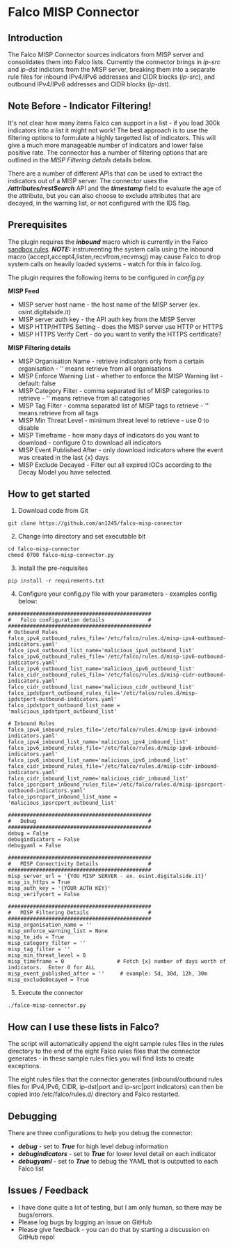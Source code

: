 # Falco MISP Connector

## Introduction
The Falco MISP Connector sources indicators from MISP server and consolidates them into Falco lists.  Currently the connector brings in *ip-src* and *ip-dst* indictors from the MISP server, breaking them into a separate rule files for inbound IPv4/IPv6 addresses and CIDR blocks (*ip-src*), and outbound IPv4/IPv6 addresses and CIDR blocks (*ip-dst*).

## Note Before - Indicator Filtering!
It's not clear how many items Falco can support in a list - if you load 300k indicators into a list it might not work!  The best approach is to use the filtering options to formulate a highly targetted list of indicators.  This will give a much more manageable number of indicators and lower false positive rate.  The connector has a number of filtering options that are outlined in the *MISP Filtering details* details below.

There are a number of different APIs that can be used to extract the indicators out of a MISP server. The connector uses the ***/attributes/restSearch*** API and the ***timestamp*** field to evaluate the age of the attribute, but you can also choose to exclude attributes that are decayed, in the warning list, or not configured with the IDS flag.

## Prerequisites
The plugin requires the ***inbound*** macro which is currently in the Falco [sandbox rules](https://github.com/falcosecurity/rules/blob/main/rules/falco-sandbox_rules.yaml).    ***NOTE:*** instrumenting the system calls using the inbound macro (accept,accept4,listen,recvfrom,recvmsg) may cause Falco to drop system calls on heavily loaded systems - watch for this in falco.log.

The plugin requires the following items to be configured in *config.py*

**MISP Feed**
- MISP server host name - the host name of the MISP server (ex. osint.digitalside.it)
- MISP server auth key - the API auth key from the MISP Server
- MISP HTTP/HTTPS Setting - does the MISP server use HTTP or HTTPS
- MISP HTTPS Verify Cert - do you want to verify the HTTPS certificate?

**MISP Filtering details**
- MISP Organisation Name - retrieve indicators only from a certain organisation - '' means retrieve from all organisations
- MISP Enforce Warning List - whether to enforce the MISP Warning list - default: false
- MISP Category Filter - comma separated list of MISP categories to retrieve - '' means retrieve from all categories
- MISP Tag Filter - comma separated list of MISP tags to retrieve - '' means retrieve from all tags
- MISP Min Threat Level - minimum threat level to retrieve - use 0 to disable
- MISP Timeframe - how many days of indicators do you want to download - configure 0 to download all indicators
- MISP Event Published After - only download indicators where the event was created in the last {x} days
- MISP Exclude Decayed - Filter out all expired IOCs according to the Decay Model you have selected.

## How to get started
1. Download code from Git
```
git clone https://github.com/an1245/falco-misp-connector
```

2. Change into directory and set executable bit
```
cd falco-misp-connector
chmod 0700 falco-misp-connector.py
```

3. Install the pre-requisites
```
pip install -r requirements.txt
```

4. Configure your config.py file with your parameters - examples config below:
```
##############################################
#   Falco configuration details              #
##############################################
# Outbound Rules
falco_ipv4_outbound_rules_file='/etc/falco/rules.d/misp-ipv4-outbound-indicators.yaml'
falco_ipv4_outbound_list_name='malicious_ipv4_outbound_list'
falco_ipv6_outbound_rules_file='/etc/falco/rules.d/misp-ipv6-outbound-indicators.yaml'
falco_ipv6_outbound_list_name='malicious_ipv6_outbound_list'
falco_cidr_outbound_rules_file='/etc/falco/rules.d/misp-cidr-outbound-indicators.yaml'
falco_cidr_outbound_list_name='malicious_cidr_outbound_list'
falco_ipdstport_outbound_rules_file='/etc/falco/rules.d/misp-ipdstport-outbound-indicators.yaml'
falco_ipdstport_outbound_list_name = 'malicious_ipdstport_outbound_list'

# Inbound Rules
falco_ipv4_inbound_rules_file='/etc/falco/rules.d/misp-ipv4-inbound-indicators.yaml'
falco_ipv4_inbound_list_name='malicious_ipv4_inbound_list'
falco_ipv6_inbound_rules_file='/etc/falco/rules.d/misp-ipv6-inbound-indicators.yaml'
falco_ipv6_inbound_list_name='malicious_ipv6_inbound_list'
falco_cidr_inbound_rules_file='/etc/falco/rules.d/misp-cidr-inbound-indicators.yaml'
falco_cidr_inbound_list_name='malicious_cidr_inbound_list'
falco_ipsrcport_inbound_rules_file='/etc/falco/rules.d/misp-ipsrcport-outbound-indicators.yaml'
falco_ipsrcport_inbound_list_name = 'malicious_ipsrcport_outbound_list'

##############################################
#   Debug                                    #
##############################################
debug = False
debugindicators = False
debugyaml = False

##############################################
#   MISP Connectivity Details                #
##############################################
misp_server_url = '{YOU MISP SERVER - ex. osint.digitalside.it}'
misp_is_https = True
misp_auth_key = '{YOUR AUTH KEY}'
misp_verifycert = False

##############################################
#   MISP Filtering Details                   #
##############################################
misp_organisation_name = ''
misp_enforce_warning_list = None
misp_to_ids = True
misp_category_filter = ''
misp_tag_filter = ''
misp_min_threat_level = 0
misp_timeframe = 0                 # Fetch {x} number of days worth of indicators.  Enter 0 for ALL
misp_event_published_after = ''     # example: 5d, 30d, 12h, 30m
misp_excludeDecayed = True        
```

5. Execute the connector
```
./falco-misp-connector.py
```

## How can I use these lists in Falco?
The script will automatically append the eight sample rules files in the rules directory to the end of the eight Falco rules files that the connector generates - in these sample rules files you will find lists to create exceptions.  

The eight rules files that the connector generates (inbound/outbound rules files for IPv4,IPv6, CIDR, ip-dst|port and ip-src|port indicators) can then be copied into /etc/falco/rules.d/ directory and Falco restarted. 

## Debugging
There are three configurations to help you debug the connector:
- ***debug*** - set to ***True*** for high level debug information
- ***debugindicators*** - set to ***True*** for lower level detail on each indicator
- ***debugyaml*** - set to ***True*** to debug the YAML that is outputted to each Falco list

## Issues / Feedback
- I have done quite a lot of testing, but I am only human, so there may be bugs/errors.
- Please log bugs by logging an issue on GitHub
- Please give feedback - you can do that by starting a discussion on GitHub repo!
